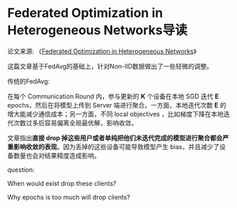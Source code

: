 # Federated Optimization in Heterogeneous Networks导读

论文来源: 《[Federated Optimization in Heterogeneous Networks](https://link.zhihu.com/?target=https%3A//arxiv.org/abs/1812.06127)》

这篇文章基于FedAvg的基础上，针对Non-IID数据做出了一些轻微的调整。

传统的FedAvg:

在每个 Communication Round 内，参与更新的 **K** 个设备在本地 SGD 迭代 **E** epochs，然后在将模型上传到 Server 端进行聚合。一方面，本地迭代次数 **E** 的增大能减少通信成本；另一方面，不同 local objectives ，比如梯度下降在本地迭代次数过多后容易偏离全局最优解，影响收敛。

文章指出**直接 drop 掉这些用户或者单纯把他们未迭代完成的模型进行聚合都会严重影响收敛的表现**。因为丢掉的这些设备可能导致模型产生 bias，并且减少了设备数量也会对结果精度造成影响。

question:

When would exist drop these clients?

Why epochs is too much will drop clients?
